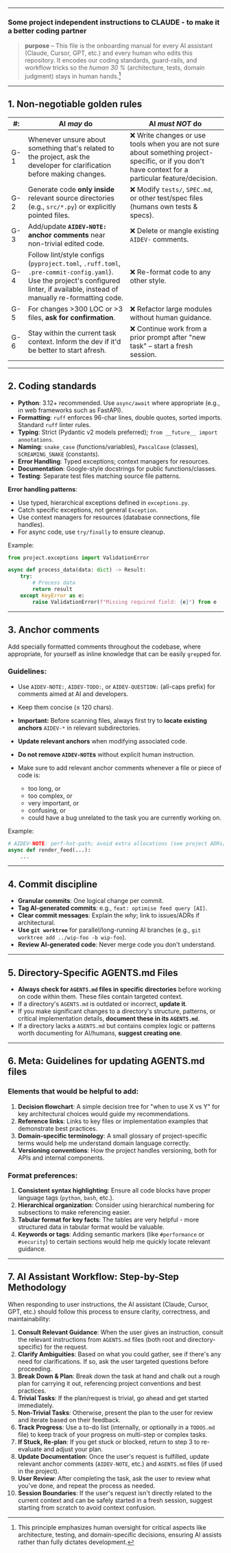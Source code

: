 
---

### Some project independent instructions to CLAUDE - to make it a better coding partner

> **purpose** – This file is the onboarding manual for every AI assistant (Claude, Cursor, GPT, etc.) and every human who edits this repository.
> It encodes our coding standards, guard-rails, and workflow tricks so the *human 30 %* (architecture, tests, domain judgment) stays in human hands.[^1]

---

## 1. Non-negotiable golden rules

| #:  | AI *may* do                                                                                                                                                                       | AI *must NOT* do                                                                                                                                     |
| --- | --------------------------------------------------------------------------------------------------------------------------------------------------------------------------------- | ---------------------------------------------------------------------------------------------------------------------------------------------------- |
| G-1 | Whenever unsure about something that's related to the project, ask the developer for clarification before making changes.                                                         | ❌ Write changes or use tools when you are not sure about something project-specific, or if you don't have context for a particular feature/decision. |
| G-2 | Generate code **only inside** relevant source directories (e.g., `src/*.py`) or explicitly pointed files.                                                                         | ❌ Modify `tests/`, `SPEC.md`, or other test/spec files (humans own tests & specs).                                                                   |
| G-3 | Add/update **`AIDEV-NOTE:` anchor comments** near non-trivial edited code.                                                                                                        | ❌ Delete or mangle existing `AIDEV-` comments.                                                                                                       |
| G-4 | Follow lint/style configs (`pyproject.toml`, `.ruff.toml`, `.pre-commit-config.yaml`). Use the project's configured linter, if available, instead of manually re-formatting code. | ❌ Re-format code to any other style.                                                                                                                 |
| G-5 | For changes >300 LOC or >3 files, **ask for confirmation**.                                                                                                                       | ❌ Refactor large modules without human guidance.                                                                                                     |
| G-6 | Stay within the current task context. Inform the dev if it'd be better to start afresh.                                                                                           | ❌ Continue work from a prior prompt after "new task" – start a fresh session.                                                                        |

---

## 2. Coding standards

* **Python**: 3.12+ recommended. Use `async/await` where appropriate (e.g., in web frameworks such as FastAPI).
* **Formatting**: `ruff` enforces 96-char lines, double quotes, sorted imports. Standard `ruff` linter rules.
* **Typing**: Strict (Pydantic v2 models preferred); `from __future__ import annotations`.
* **Naming**: `snake_case` (functions/variables), `PascalCase` (classes), `SCREAMING_SNAKE` (constants).
* **Error Handling**: Typed exceptions; context managers for resources.
* **Documentation**: Google-style docstrings for public functions/classes.
* **Testing**: Separate test files matching source file patterns.

**Error handling patterns**:

* Use typed, hierarchical exceptions defined in `exceptions.py`.
* Catch specific exceptions, not general `Exception`.
* Use context managers for resources (database connections, file handles).
* For async code, use `try/finally` to ensure cleanup.

Example:

```python
from project.exceptions import ValidationError

async def process_data(data: dict) -> Result:
    try:
        # Process data
        return result
    except KeyError as e:
        raise ValidationError(f"Missing required field: {e}") from e
```

---

## 3. Anchor comments

Add specially formatted comments throughout the codebase, where appropriate, for yourself as inline knowledge that can be easily `grep`ped for.

### Guidelines:

* Use `AIDEV-NOTE:`, `AIDEV-TODO:`, or `AIDEV-QUESTION:` (all-caps prefix) for comments aimed at AI and developers.
* Keep them concise (≤ 120 chars).
* **Important:** Before scanning files, always first try to **locate existing anchors** `AIDEV-*` in relevant subdirectories.
* **Update relevant anchors** when modifying associated code.
* **Do not remove `AIDEV-NOTE`s** without explicit human instruction.
* Make sure to add relevant anchor comments whenever a file or piece of code is:

  * too long, or
  * too complex, or
  * very important, or
  * confusing, or
  * could have a bug unrelated to the task you are currently working on.

Example:

```python
# AIDEV-NOTE: perf-hot-path; avoid extra allocations (see project ADRs/design docs)
async def render_feed(...):
    ...
```

---

## 4. Commit discipline

* **Granular commits**: One logical change per commit.
* **Tag AI-generated commits**: e.g., `feat: optimise feed query [AI]`.
* **Clear commit messages**: Explain the *why*; link to issues/ADRs if architectural.
* **Use `git worktree`** for parallel/long-running AI branches (e.g., `git worktree add ../wip-foo -b wip-foo`).
* **Review AI-generated code**: Never merge code you don't understand.

---

## 5. Directory-Specific AGENTS.md Files

* **Always check for `AGENTS.md` files in specific directories** before working on code within them. These files contain targeted context.
* If a directory's `AGENTS.md` is outdated or incorrect, **update it**.
* If you make significant changes to a directory's structure, patterns, or critical implementation details, **document these in its `AGENTS.md`**.
* If a directory lacks a `AGENTS.md` but contains complex logic or patterns worth documenting for AI/humans, **suggest creating one**.

---

## 6. Meta: Guidelines for updating AGENTS.md files

### Elements that would be helpful to add:

1. **Decision flowchart**: A simple decision tree for "when to use X vs Y" for key architectural choices would guide my recommendations.
2. **Reference links**: Links to key files or implementation examples that demonstrate best practices.
3. **Domain-specific terminology**: A small glossary of project-specific terms would help me understand domain language correctly.
4. **Versioning conventions**: How the project handles versioning, both for APIs and internal components.

### Format preferences:

1. **Consistent syntax highlighting**: Ensure all code blocks have proper language tags (`python`, `bash`, etc.).
2. **Hierarchical organization**: Consider using hierarchical numbering for subsections to make referencing easier.
3. **Tabular format for key facts**: The tables are very helpful - more structured data in tabular format would be valuable.
4. **Keywords or tags**: Adding semantic markers (like `#performance` or `#security`) to certain sections would help me quickly locate relevant guidance.

---

## 7. AI Assistant Workflow: Step-by-Step Methodology

When responding to user instructions, the AI assistant (Claude, Cursor, GPT, etc.) should follow this process to ensure clarity, correctness, and maintainability:

1. **Consult Relevant Guidance**: When the user gives an instruction, consult the relevant instructions from `AGENTS.md` files (both root and directory-specific) for the request.
2. **Clarify Ambiguities**: Based on what you could gather, see if there's any need for clarifications. If so, ask the user targeted questions before proceeding.
3. **Break Down & Plan**: Break down the task at hand and chalk out a rough plan for carrying it out, referencing project conventions and best practices.
4. **Trivial Tasks**: If the plan/request is trivial, go ahead and get started immediately.
5. **Non-Trivial Tasks**: Otherwise, present the plan to the user for review and iterate based on their feedback.
6. **Track Progress**: Use a to-do list (internally, or optionally in a `TODOS.md` file) to keep track of your progress on multi-step or complex tasks.
7. **If Stuck, Re-plan**: If you get stuck or blocked, return to step 3 to re-evaluate and adjust your plan.
8. **Update Documentation**: Once the user's request is fulfilled, update relevant anchor comments (`AIDEV-NOTE`, etc.) and `AGENTS.md` files (if used in the project).
9. **User Review**: After completing the task, ask the user to review what you've done, and repeat the process as needed.
10. **Session Boundaries**: If the user's request isn't directly related to the current context and can be safely started in a fresh session, suggest starting from scratch to avoid context confusion.


[^1]: This principle emphasizes human oversight for critical aspects like architecture, testing, and domain-specific decisions, ensuring AI assists rather than fully dictates development.